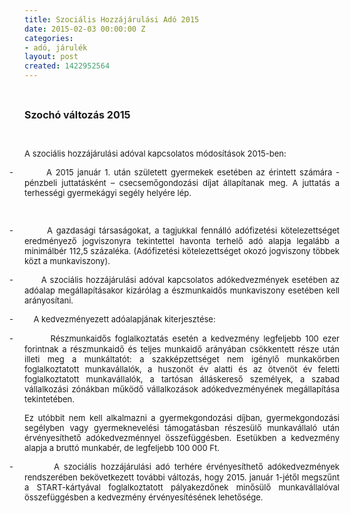 ```yaml
---
title: Szociális Hozzájárulási Adó 2015
date: 2015-02-03 00:00:00 Z
categories:
- adó, járulék
layout: post
created: 1422952564
---
```


<p style="text-align: justify;">&nbsp;</p><p class="MsoNormal" style="text-align: justify;"><strong><span style="font-size: medium;">Szochó változás 2015</span></strong></p><p class="MsoNormal" style="text-align: justify;"><span style="font-size: small;">&nbsp;</span></p><p class="MsoNormal" style="text-align: justify;"><span style="font-size: small;">A szociális hozzájárulási adóval kapcsolatos módosítások 2015-ben:</span></p><p class="MsoListParagraphCxSpFirst" style="text-indent: -18pt; text-align: justify;"><span style="font-size: small;">-<span style="font-family: 'Times New Roman'; font-style: normal; font-weight: normal; line-height: normal; font-size-adjust: none; font-stretch: normal; font-feature-settings: normal; font-language-override: normal; font-kerning: auto; font-synthesis: weight style; font-variant: normal;">&nbsp;&nbsp;&nbsp;&nbsp;&nbsp;&nbsp;&nbsp;&nbsp;&nbsp; </span>A 2015 január 1. után született gyermekek esetében az érintett számára - pénzbeli juttatásként – csecsemőgondozási díjat állapítanak meg. A juttatás a terhességi gyermekágyi segély helyére lép.</span></p><p class="MsoListParagraphCxSpFirst" style="text-indent: -18pt; text-align: justify;"><span style="font-size: small;"><!--break--><br></span></p><p class="MsoListParagraphCxSpMiddle" style="text-indent: -18pt; text-align: justify;"><span style="font-size: small;">-<span style="font-family: 'Times New Roman'; font-style: normal; font-weight: normal; line-height: normal; font-size-adjust: none; font-stretch: normal; font-feature-settings: normal; font-language-override: normal; font-kerning: auto; font-synthesis: weight style; font-variant: normal;">&nbsp;&nbsp;&nbsp;&nbsp;&nbsp;&nbsp;&nbsp;&nbsp;&nbsp; </span>A gazdasági társaságokat, a tagjukkal fennálló adófizetési kötelezettséget eredményező jogviszonyra tekintettel havonta terhelő adó alapja legalább a minimálbér 112,5 százaléka. (Adófizetési kötelezettséget okozó jogviszony többek közt a munkaviszony).</span></p><p class="MsoListParagraphCxSpMiddle" style="text-indent: -18pt; text-align: justify;"><span style="font-size: small;">-<span style="font-family: 'Times New Roman'; font-style: normal; font-weight: normal; line-height: normal; font-size-adjust: none; font-stretch: normal; font-feature-settings: normal; font-language-override: normal; font-kerning: auto; font-synthesis: weight style; font-variant: normal;">&nbsp;&nbsp;&nbsp;&nbsp;&nbsp;&nbsp;&nbsp;&nbsp;&nbsp; </span>A szociális hozzájárulási adóval kapcsolatos adókedvezmények esetében az adóalap megállapításakor kizárólag a észmunkaidős munkaviszony esetében kell arányosítani.</span></p><p class="MsoListParagraphCxSpMiddle" style="text-indent: -18pt; text-align: justify;"><span style="font-size: small;">-<span style="font-family: 'Times New Roman'; font-style: normal; font-weight: normal; line-height: normal; font-size-adjust: none; font-stretch: normal; font-feature-settings: normal; font-language-override: normal; font-kerning: auto; font-synthesis: weight style; font-variant: normal;">&nbsp;&nbsp;&nbsp;&nbsp;&nbsp;&nbsp;&nbsp;&nbsp;&nbsp; </span>A kedvezményezett adóalapjának kiterjesztése: </span></p><p class="MsoListParagraphCxSpLast" style="text-indent: -18pt; text-align: justify;"><span style="font-size: small;">-<span style="font-family: 'Times New Roman'; font-style: normal; font-weight: normal; line-height: normal; font-size-adjust: none; font-stretch: normal; font-feature-settings: normal; font-language-override: normal; font-kerning: auto; font-synthesis: weight style; font-variant: normal;">&nbsp;&nbsp;&nbsp;&nbsp;&nbsp;&nbsp;&nbsp;&nbsp;&nbsp; </span>Részmunkaidős foglalkoztatás esetén a kedvezmény legfeljebb 100 ezer forintnak a részmunkaidő és teljes munkaidő arányában csökkentett része után illeti meg a munkáltatót: a szakképzettséget nem igénylő munkakörben foglalkoztatott munkavállalók, a huszonöt év alatti és az ötvenöt év feletti foglalkoztatott munkavállalók, a tartósan álláskereső személyek, a szabad vállalkozási zónákban működő vállalkozások adókedvezményének megállapítása tekintetében.</span></p><p class="MsoNormal" style="text-align: justify;"><span style="font-size: small;">Ez utóbbit nem kell alkalmazni a gyermekgondozási díjban, gyermekgondozási segélyben vagy gyermeknevelési támogatásban részesülő munkavállaló után érvényesíthető adókedvezménnyel összefüggésben. Esetükben a kedvezmény alapja a bruttó munkabér, de legfeljebb 100&nbsp;000 Ft.</span></p><p class="MsoListParagraph" style="text-indent: -18pt; text-align: justify;"><span style="font-size: small;">-<span style="font-family: 'Times New Roman'; font-style: normal; font-weight: normal; line-height: normal; font-size-adjust: none; font-stretch: normal; font-feature-settings: normal; font-language-override: normal; font-kerning: auto; font-synthesis: weight style; font-variant: normal;">&nbsp;&nbsp;&nbsp;&nbsp;&nbsp;&nbsp;&nbsp;&nbsp;&nbsp; </span>A szociális hozzájárulási adó terhére érvényesíthető adókedvezmények rendszerében bekövetkezett további változás, hogy 2015. január 1-jétől megszűnt a START-kártyával foglalkoztatott pályakezdőnek minősülő munkavállalóval összefüggésben a kedvezmény érvényesítésének lehetősége.</span></p>
